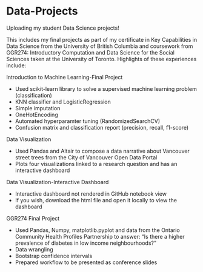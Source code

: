# Data-Projects
Uploading my student Data Science projects! 

This includes my final projects as part of my certificate in Key Capabilities in Data Science from the University of British Columbia and coursework from GGR274: Introductory Computation and Data Science for the Social Sciences taken at the University of Toronto. Highlights of these experiences include:

Introduction to Machine Learning-Final Project
- Used scikit-learn library to solve a supervised machine learning problem (classification)
- KNN classifier and LogisticRegression 
- Simple imputation 
- OneHotEncoding
- Automated hyperparamter tuning (RandomizedSearchCV)
- Confusion matrix and classification report (precision, recall, f1-score)

Data Visualization 
- Used Pandas and Altair to compose a data narrative about Vancouver street trees from the City of Vancouver Open Data Portal
- Plots four visualizations linked to a research question and has an interactive dashboard

Data Visualization-Interactive Dashboard
- Interactive dashboard not rendered in GitHub notebook view
- If you wish, download the html file and open it locally to view the dashboard

GGR274 Final Project
- Used Pandas, Numpy,  matplotlib.pyplot and data from the Ontario Community Health Profiles Partnership to answer: “Is there a higher prevalence of diabetes in low income neighbourhoods?”
- Data wrangling 
- Bootstrap confidence intervals 
- Prepared workflow to be presented as conference slides 
